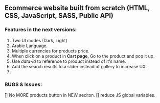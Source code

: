 ## Ecommerce website built from scratch (HTML, CSS, JavaScript, SASS, Public API)

### Features in the next versions:
1. Two UI modes (Dark, Light)
2. Arabic Language.
3. Multiple  currencies for products price.
4. When click on a product in **Cart page**, Go to the product and pop it up.
5. Use *data-id* to reference to product instead of it's name.
6. Add the search results to a slider instead of gallery to increase UX.
7. 


### BUGS & Issues:
[] No MORE products button in NEW seciton.
[] reduce JS global variables.
